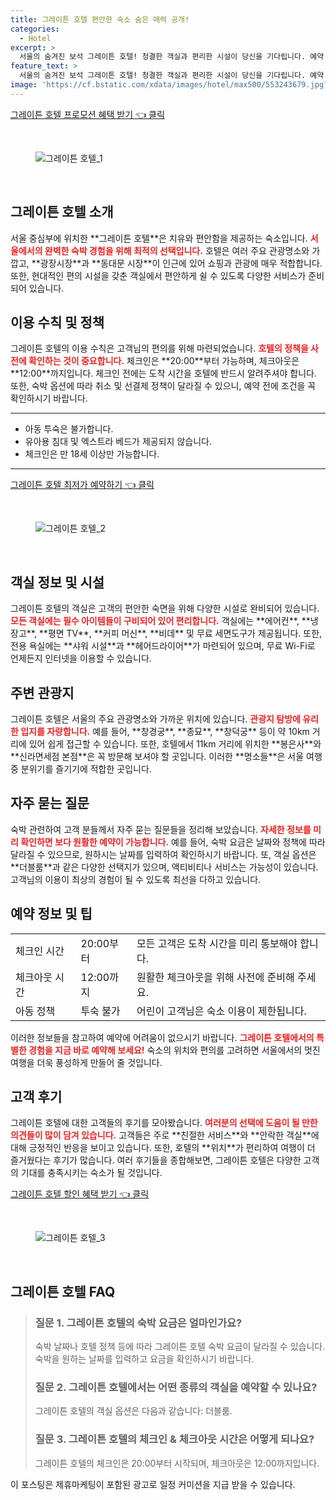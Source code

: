```yaml
---
title: 그레이튼 호텔 편안한 숙소 숨은 매력 공개!
categories:
  - Hotel
excerpt: >
  서울의 숨겨진 보석 그레이튼 호텔! 청결한 객실과 편리한 시설이 당신을 기다립니다. 예약 전에 꼭 읽어야 할 이용수칙과 주변 관광 정보도 확인하세요!
feature_text: >
  서울의 숨겨진 보석 그레이튼 호텔! 청결한 객실과 편리한 시설이 당신을 기다립니다. 예약 전에 꼭 읽어야 할 이용수칙과 주변 관광 정보도 확인하세요!
image: 'https://cf.bstatic.com/xdata/images/hotel/max500/553243679.jpg?k=46fb5ae1aba34e87ec54144db22f09b07d3f48b383d89f6b4ce01fe520dd78c5&o=&hp=1'
---
```


<p><a class="modoo-button" href="https://tinyurl.com/2c6tawdu" rel="nofollow noopener">그레이튼 호텔 프로모션 혜택 받기 👈 클릭</a></p><br/>
<figure class="image"><img alt="그레이튼 호텔_1" src="https://cf.bstatic.com/xdata/images/hotel/max1024x768/553248780.jpg?k=62f2a610afa7915ff750a2368a81a13f04ff00fd2e16618b6194a356aa51fe14&amp;o=&amp;hp=1"/></figure><br/>

<h2 id="그레이튼_호텔_소개">그레이튼 호텔 소개</h2>
<p>서울 중심부에 위치한 **그레이튼 호텔**은 치유와 편안함을 제공하는 숙소입니다. <b><span style="color: #ee2323;">서울에서의 완벽한 숙박 경험을 위해 최적의 선택입니다.</span></b> 호텔은 여러 주요 관광명소와 가깝고, **광장시장**과 **동대문 시장**이 인근에 있어 쇼핑과 관광에 매우 적합합니다. 또한, 현대적인 편의 시설을 갖춘 객실에서 편안하게 쉴 수 있도록 다양한 서비스가 준비되어 있습니다.</p>
<h2 id="이용_수칙과_정책">이용 수칙 및 정책</h2>
<p>그레이튼 호텔의 이용 수칙은 고객님의 편의를 위해 마련되었습니다. <b><span style="color: #ee2323;">호텔의 정책을 사전에 확인하는 것이 중요합니다.</span></b> 체크인은 **20:00**부터 가능하며, 체크아웃은 **12:00**까지입니다. 체크인 전에는 도착 시간을 호텔에 반드시 알려주셔야 합니다. 또한, 숙박 옵션에 따라 취소 및 선결제 정책이 달라질 수 있으니, 예약 전에 조건을 꼭 확인하시기 바랍니다.</p>
<hr/>
<ul>
<li>아동 투숙은 불가합니다.</li>
<li>유아용 침대 및 엑스트라 베드가 제공되지 않습니다.</li>
<li>체크인은 만 18세 이상만 가능합니다.</li>
</ul>
<hr/>
<p><a class="modoo-button" href="https://tinyurl.com/2c6tawdu" rel="nofollow noopener">그레이튼 호텔 최저가 예약하기 👈 클릭</a></p><br/>
<figure class="image"><img alt="그레이튼 호텔_2" src="https://cf.bstatic.com/xdata/images/hotel/max500/553243679.jpg?k=46fb5ae1aba34e87ec54144db22f09b07d3f48b383d89f6b4ce01fe520dd78c5&amp;o=&amp;hp=1"/></figure><br/>
<h2 id="객실_정보와_시설">객실 정보 및 시설</h2>
<p>그레이튼 호텔의 객실은 고객의 편안한 숙면을 위해 다양한 시설로 완비되어 있습니다. <b><span style="color: #ee2323;">모든 객실에는 필수 아이템들이 구비되어 있어 편리합니다.</span></b> 객실에는 **에어컨**, **냉장고**, **평면 TV**, **커피 머신**, **비데** 및 무료 세면도구가 제공됩니다. 또한, 전용 욕실에는 **샤워 시설**과 **헤어드라이어**가 마련되어 있으며, 무료 Wi-Fi로 언제든지 인터넷을 이용할 수 있습니다.</p>
<h2 id="주변_관광지와_명소">주변 관광지</h2>
<p>그레이튼 호텔은 서울의 주요 관광명소와 가까운 위치에 있습니다. <b><span style="color: #ee2323;">관광지 탐방에 유리한 입지를 자랑합니다.</span></b> 예를 들어, **창경궁**, **종묘**, **창덕궁** 등이 약 10km 거리에 있어 쉽게 접근할 수 있습니다. 또한, 호텔에서 11km 거리에 위치한 **봉은사**와 **신라면세점 본점**은 꼭 방문해 보셔야 할 곳입니다. 이러한 **명소들**은 서울 여행 중 분위기를 즐기기에 적합한 곳입니다.</p>
<h2 id="자주_묻는_질문_및_answers">자주 묻는 질문</h2>
<p>숙박 관련하여 고객 분들께서 자주 묻는 질문들을 정리해 보았습니다. <b><span style="color: #ee2323;">자세한 정보를 미리 확인하면 보다 원활한 예약이 가능합니다.</span></b> 예를 들어, 숙박 요금은 날짜와 정책에 따라 달라질 수 있으므로, 원하시는 날짜를 입력하여 확인하시기 바랍니다. 또, 객실 옵션은 **더블룸**과 같은 다양한 선택지가 있으며, 액티비티나 서비스는 가능성이 있습니다. 고객님의 이용이 최상의 경험이 될 수 있도록 최선을 다하고 있습니다.</p>
<h2 id="예약_정보와_예약_팁">예약 정보 및 팁</h2>
<table>
<tr>
<td>체크인 시간</td>
<td>20:00부터</td>
<td>모든 고객은 도착 시간을 미리 통보해야 합니다.</td>
</tr>
<tr>
<td>체크아웃 시간</td>
<td>12:00까지</td>
<td>원활한 체크아웃을 위해 사전에 준비해 주세요.</td>
</tr>
<tr>
<td>아동 정책</td>
<td>투숙 불가</td>
<td>어린이 고객님은 숙소 이용이 제한됩니다.</td>
</tr>
</table>
<p>이러한 정보들을 참고하여 예약에 어려움이 없으시기 바랍니다. <b><span style="color: #ee2323;">그레이튼 호텔에서의 특별한 경험을 지금 바로 예약해 보세요!</span></b> 숙소의 위치와 편의를 고려하면 서울에서의 멋진 여행을 더욱 풍성하게 만들어 줄 것입니다.</p>
<h2 id="고객_후기와_사례">고객 후기</h2>
<p>그레이튼 호텔에 대한 고객들의 후기를 모아봤습니다. <b><span style="color: #ee2323;">여러분의 선택에 도움이 될 만한 의견들이 많이 담겨 있습니다.</span></b> 고객들은 주로 **친절한 서비스**와 **안락한 객실**에 대해 긍정적인 반응을 보이고 있습니다. 또한, 호텔의 **위치**가 편리하여 여행이 더 즐거웠다는 후기가 많습니다. 여러 후기들을 종합해보면, 그레이튼 호텔은 다양한 고객의 기대를 충족시키는 숙소가 될 것입니다.</p>

<p><a class="modoo-button" href="https://tinyurl.com/2c6tawdu" rel="nofollow noopener">그레이튼 호텔 할인 혜택 받기 👈 클릭</a></p><br>

<figure class="image"><img src="https://cf.bstatic.com/xdata/images/hotel/max500/553243682.jpg?k=d267870da466db884c4b2ae50a7516a0fc3f72fffb3407e1d1253246ceda9b57&o=&hp=1" alt="그레이튼 호텔_3"></figure><br>
<h2 id="그레이튼 호텔_FAQ">그레이튼 호텔 FAQ</h2>
<div itemscope="" itemtype="https://schema.org/FAQPage"> 
<blockquote> 
<div itemscope="" itemprop="mainEntity" itemtype="https://schema.org/Question"> 
<h3 id="질문_1" itemprop="name">질문 1. 그레이튼 호텔의 숙박 요금은 얼마인가요?</h3> 
<div itemscope="" itemprop="acceptedAnswer" itemtype="https://schema.org/Answer"> 
<span itemprop="text"> 
<p>숙박 날짜나 호텔 정책 등에 따라 그레이튼 호텔 숙박 요금이 달라질 수 있습니다. 숙박을 원하는 날짜를 입력하고 요금을 확인하시기 바랍니다.</p> 
</span> 
</div> 
</div> 
<div itemscope="" itemprop="mainEntity" itemtype="https://schema.org/Question"> 
<h3 id="질문_2" itemprop="name">질문 2. 그레이튼 호텔에서는 어떤 종류의 객실을 예약할 수 있나요?</h3> 
<div itemscope="" itemprop="acceptedAnswer" itemtype="https://schema.org/Answer"> 
<span itemprop="text"> 
<p>그레이튼 호텔의 객실 옵션은 다음과 같습니다: 더블룸.</p> 
</span> 
</div> 
</div> 
<div itemscope="" itemprop="mainEntity" itemtype="https://schema.org/Question"> 
<h3 id="질문_3" itemprop="name">질문 3. 그레이튼 호텔의 체크인 & 체크아웃 시간은 어떻게 되나요?</h3> 
<div itemscope="" itemprop="acceptedAnswer" itemtype="https://schema.org/Answer"> 
<span itemprop="text"> 
<p>그레이튼 호텔의 체크인은 20:00부터 시작되며, 체크아웃은 12:00까지입니다.</p> 
</span> 
</div> 
</div> 
</blockquote> 
</div><p>이 포스팅은 제휴마케팅이 포함된 광고로 일정 커미션을 지급 받을 수 있습니다.</p>

